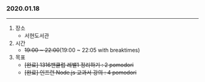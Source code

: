 ### 2020.01.18
---

1. 장소
    - 서현도서관
2. 시간
    - ~~19:00 ~ 22:00~~(19:00 ~ 22:05 with breaktimes)
3. 목표
    - ~~[완료] 1316팬클럽 레밸1 정리하기 : 2 pomodori~~
    - ~~[완료] 인프런 Node.js 교과서 강의 : 4 pomodori~~